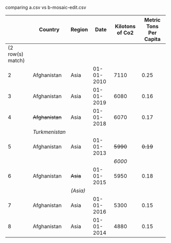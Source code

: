 comparing a.csv vs b-mosaic-edit.csv

|   |     Country     |  Region  |    Date    | Kilotons of Co2 | Metric Tons Per Capita |
| - | --------------- | -------- | ---------- | --------------- | ---------------------- |
| (2 row(s) match) |
| 2 |     Afghanistan |     Asia | 01-01-2010 |            7110 |                   0.25 |
| 3 |     Afghanistan |     Asia | 01-01-2019 |            6080 |                   0.16 |
| 4 | ~~Afghanistan~~ |     Asia | 01-01-2018 |            6070 |                   0.17 |
|   |  *Turkmenistan* |          |            |                 |                        |
| 5 |     Afghanistan |     Asia | 01-01-2013 |        ~~5990~~ |               ~~0.19~~ |
|   |                 |          |            |          *6000* |                        |
| 6 |     Afghanistan | ~~Asia~~ | 01-01-2015 |            5950 |                   0.18 |
|   |                 | *(Asia)* |            |                 |                        |
| 7 |     Afghanistan |     Asia | 01-01-2016 |            5300 |                   0.15 |
| 8 |     Afghanistan |     Asia | 01-01-2014 |            4880 |                   0.15 |
